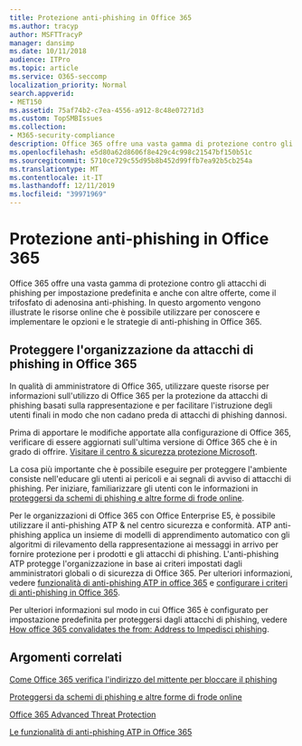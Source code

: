 ```yaml
---
title: Protezione anti-phishing in Office 365
ms.author: tracyp
author: MSFTTracyP
manager: dansimp
ms.date: 10/11/2018
audience: ITPro
ms.topic: article
ms.service: O365-seccomp
localization_priority: Normal
search.appverid:
- MET150
ms.assetid: 75af74b2-c7ea-4556-a912-8c48e07271d3
ms.custom: TopSMBIssues
ms.collection:
- M365-security-compliance
description: Office 365 offre una vasta gamma di protezione contro gli attacchi di phishing per impostazione predefinita e anche con altre offerte, come il trifosfato di adenosina anti-phishing. In questo argomento vengono illustrate le risorse online che è possibile utilizzare per conoscere e implementare le opzioni e le strategie di anti-phishing in Office 365.
ms.openlocfilehash: e5d80a62d8606f8e429c4c998c21547bf150b51c
ms.sourcegitcommit: 5710ce729c55d95b8b452d99ffb7ea92b5cb254a
ms.translationtype: MT
ms.contentlocale: it-IT
ms.lasthandoff: 12/11/2019
ms.locfileid: "39971969"
---
```

# <a name="anti-phishing-protection-in-office-365"></a>Protezione anti-phishing in Office 365

Office 365 offre una vasta gamma di protezione contro gli attacchi di phishing per impostazione predefinita e anche con altre offerte, come il trifosfato di adenosina anti-phishing. In questo argomento vengono illustrate le risorse online che è possibile utilizzare per conoscere e implementare le opzioni e le strategie di anti-phishing in Office 365.

## <a name="protect-your-organization-against-phishing-attacks-in-office-365"></a>Proteggere l'organizzazione da attacchi di phishing in Office 365

In qualità di amministratore di Office 365, utilizzare queste risorse per informazioni sull'utilizzo di Office 365 per la protezione da attacchi di phishing basati sulla rappresentazione e per facilitare l'istruzione degli utenti finali in modo che non cadano preda di attacchi di phishing dannosi.

Prima di apportare le modifiche apportate alla configurazione di Office 365, verificare di essere aggiornati sull'ultima versione di Office 365 che è in grado di offrire. [Visitare il centro &amp; sicurezza protezione Microsoft](https://www.microsoft.com/security/default.aspx).

La cosa più importante che è possibile eseguire per proteggere l'ambiente consiste nell'educare gli utenti ai pericoli e ai segnali di avviso di attacchi di phishing. Per iniziare, familiarizzare gli utenti con le informazioni in [proteggersi da schemi di phishing e altre forme di frode online](https://support.office.com/article/f84750b4-2f2c-46c3-89f6-e65f7f8c3546).

Per le organizzazioni di Office 365 con Office Enterprise E5, è possibile utilizzare il anti-phishing ATP &amp; nel centro sicurezza e conformità. ATP anti-phishing applica un insieme di modelli di apprendimento automatico con gli algoritmi di rilevamento della rappresentazione ai messaggi in arrivo per fornire protezione per i prodotti e gli attacchi di phishing. L'anti-phishing ATP protegge l'organizzazione in base ai criteri impostati dagli amministratori globali o di sicurezza di Office 365. Per ulteriori informazioni, vedere [funzionalità di anti-phishing ATP in office 365](atp-anti-phishing.md) e [configurare i criteri di anti-phishing in Office 365](set-up-anti-phishing-policies.md).

Per ulteriori informazioni sul modo in cui Office 365 è configurato per impostazione predefinita per proteggersi dagli attacchi di phishing, vedere [How office 365 convalidates the from: Address to Impedisci phishing](how-office-365-validates-the-from-address.md).

## <a name="related-topics"></a>Argomenti correlati

[Come Office 365 verifica l'indirizzo del mittente per bloccare il phishing](how-office-365-validates-the-from-address.md)

[Proteggersi da schemi di phishing e altre forme di frode online](https://support.office.com/article/f84750b4-2f2c-46c3-89f6-e65f7f8c3546)

[Office 365 Advanced Threat Protection](office-365-atp.md)

[Le funzionalità di anti-phishing ATP in Office 365](atp-anti-phishing.md)
